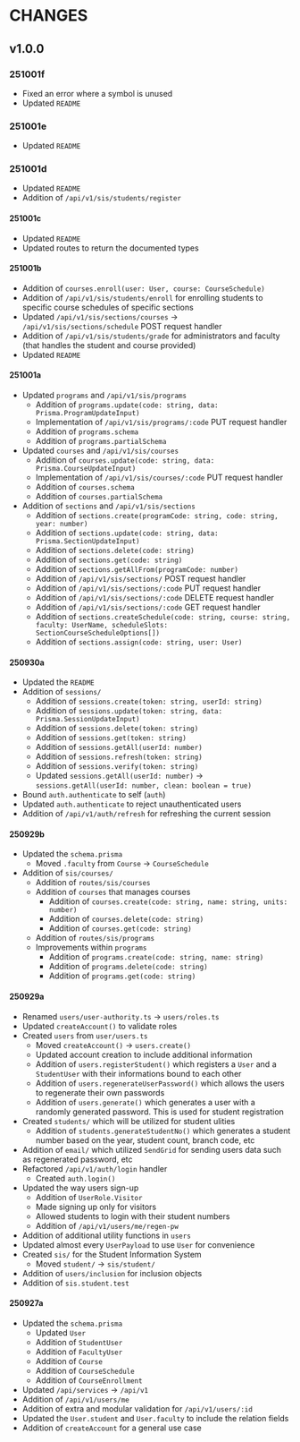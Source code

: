 # CHANGES

## v1.0.0

### 251001f

- Fixed an error where a symbol is unused
- Updated `README`

### 251001e

- Updated `README`

### 251001d

- Updated `README`
- Addition of `/api/v1/sis/students/register`

#### 251001c

- Updated `README`
- Updated routes to return the documented types

#### 251001b

- Addition of `courses.enroll(user: User, course: CourseSchedule)`
- Addition of `/api/v1/sis/students/enroll` for enrolling students to specific course schedules of specific sections
- Updated `/api/v1/sis/sections/courses` -> `/api/v1/sis/sections/schedule` POST request handler
- Addition of `/api/v1/sis/students/grade` for administrators and faculty (that handles the student and course provided)
- Updated `README`

#### 251001a

- Updated `programs` and `/api/v1/sis/programs`
    - Addition of `programs.update(code: string, data: Prisma.ProgramUpdateInput)`
    - Implementation of `/api/v1/sis/programs/:code` PUT request handler
    - Addition of `programs.schema`
    - Addition of `programs.partialSchema`
- Updated `courses` and `/api/v1/sis/courses`
    - Addition of `courses.update(code: string, data: Prisma.CourseUpdateInput)`
    - Implementation of `/api/v1/sis/courses/:code` PUT request handler
    - Addition of `courses.schema`
    - Addition of `courses.partialSchema`
- Addition of `sections` and `/api/v1/sis/sections`
    - Addition of `sections.create(programCode: string, code: string, year: number)`
    - Addition of `sections.update(code: string, data: Prisma.SectionUpdateInput)`
    - Addition of `sections.delete(code: string)`
    - Addition of `sections.get(code: string)`
    - Addition of `sections.getAllFrom(programCode: number)`
    - Addition of `/api/v1/sis/sections/` POST request handler
    - Addition of `/api/v1/sis/sections/:code` PUT request handler
    - Addition of `/api/v1/sis/sections/:code` DELETE request handler
    - Addition of `/api/v1/sis/sections/:code` GET request handler
    - Addition of `sections.createSchedule(code: string, course: string, faculty: UserName, scheduleSlots: SectionCourseScheduleOptions[])`
    - Addition of `sections.assign(code: string, user: User)`

#### 250930a

- Updated the `README`
- Addition of `sessions/`
    - Addition of `sessions.create(token: string, userId: string)`
    - Addition of `sessions.update(token: string, data: Prisma.SessionUpdateInput)`
    - Addition of `sessions.delete(token: string)`
    - Addition of `sessions.get(token: string)`
    - Addition of `sessions.getAll(userId: number)`
    - Addition of `sessions.refresh(token: string)`
    - Addition of `sessions.verify(token: string)`
    - Updated `sessions.getAll(userId: number)` -> `sessions.getAll(userId: number, clean: boolean = true)`
- Bound `auth.authenticate` to self (`auth`)
- Updated `auth.authenticate` to reject unauthenticated users
- Addition of `/api/v1/auth/refresh` for refreshing the current session

#### 250929b

- Updated the `schema.prisma`
    - Moved `.faculty` from `Course` -> `CourseSchedule`
- Addition of `sis/courses/`
    - Addition of `routes/sis/courses`
    - Addition of `courses` that manages courses
        - Addition of `courses.create(code: string, name: string, units: number)`
        - Addition of `courses.delete(code: string)`
        - Addition of `courses.get(code: string)`
    - Addition of `routes/sis/programs`
    - Improvements within `programs`
        - Addition of `programs.create(code: string, name: string)`
        - Addition of `programs.delete(code: string)`
        - Addition of `programs.get(code: string)`

#### 250929a

- Renamed `users/user-authority.ts` -> `users/roles.ts`
- Updated `createAccount()` to validate roles
- Created `users` from `user/users.ts`
    - Moved `createAccount()` -> `users.create()`
    - Updated account creation to include additional information
    - Addition of `users.registerStudent()` which registers a `User` and a `StudentUser` with their informations bound to each other
    - Addition of `users.regenerateUserPassword()` which allows the users to regenerate their own passwords
    - Addition of `users.generate()` which generates a user with a randomly generated password. This is used for student registration
- Created `students/` which will be utilized for student ulities
    - Addition of `students.generateStudentNo()` which generates a student number based on the year, student count, branch code, etc
- Addition of `email/` which utilized `SendGrid` for sending users data such as regenerated password, etc
- Refactored `/api/v1/auth/login` handler
    - Created `auth.login()`
- Updated the way users sign-up
    - Addition of `UserRole.Visitor`
    - Made signing up only for visitors
    - Allowed students to login with their student numbers
    - Addition of `/api/v1/users/me/regen-pw`
- Addition of additional utility functions in `users`
- Updated almost every `UserPayload` to use `User` for convenience
- Created `sis/` for the Student Information System
    - Moved `student/` -> `sis/student/`
- Addition of `users/inclusion` for inclusion objects
- Addition of `sis.student.test`

#### 250927a

- Updated the `schema.prisma`
    - Updated `User`
    - Addition of `StudentUser`
    - Addition of `FacultyUser`
    - Addition of `Course`
    - Addition of `CourseSchedule`
    - Addition of `CourseEnrollment`
- Updated `/api/services` -> `/api/v1`
- Addition of `/api/v1/users/me`
- Addition of extra and modular validation for `/api/v1/users/:id`
- Updated the `User.student` and `User.faculty` to include the relation fields
- Addition of `createAccount` for a general use case
